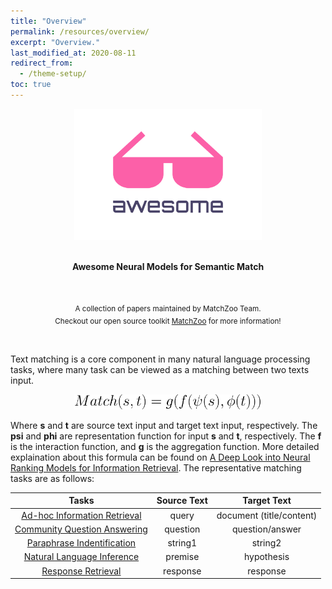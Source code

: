 ```yaml
---
title: "Overview"
permalink: /resources/overview/
excerpt: "Overview."
last_modified_at: 2020-08-11
redirect_from:
  - /theme-setup/
toc: true
---
```


<div align="center">
    <img width="300" src="/assets/images/awesome.svg" alt="Awesome">
    <br><br>
    <p><b>Awesome Neural Models for Semantic Match</b></p>
</div>
<br>
<p align="center">
    <sub>A collection of papers maintained by MatchZoo Team.</sub>
    <br>
    <sub>Checkout our open source toolkit <a href="https://github.com/NTMC-Community/MatchZoo-py">MatchZoo</a> for more information!</sub>
</p>
<br>

Text matching is a core component in many natural language processing tasks, where many task can be viewed as a matching between two texts input.

<div align="center">
    <img width="300" src="/assets/images/equation.svg" alt="equation">
</div>


Where **s** and **t** are source text input and target text input, respectively. The **psi** and **phi** are representation function for input **s** and **t**, respectively. The **f** is the interaction function, and **g** is the aggregation function. More detailed explaination about this formula can be found on [A Deep Look into Neural Ranking Models for Information Retrieval](https://arxiv.org/abs/1903.06902). The representative matching tasks are as follows:

|                                          **Tasks**                                           | **Source Text** |     **Target Text**      |
| :------------------------------------------------------------------------------------------: | :-------------: | :----------------------: |
| [Ad-hoc Information Retrieval](/resources/ad-hoc-information-retrieval/) |      query      | document (title/content) |
| [Community Question Answering](/resources/community-question-answering/) |    question     |     question/answer      |
|     [Paraphrase Indentification](/resources/paraphrase-identification/)     |     string1     |         string2          |
|    [Natural Language Inference](/resources/natural-language-inference/)    |     premise     |        hypothesis        |
|                [Response Retrieval](/resources/response-retrieval/)                |    response     |         response         |


